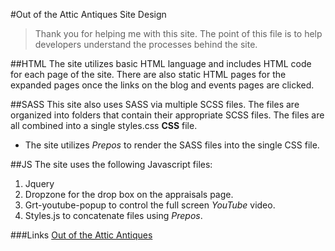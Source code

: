 #Out of the Attic Antiques Site Design

>Thank you for helping me with this site.  The point of this file is to help developers understand the processes behind the site.

##HTML
The site utilizes basic HTML language and includes HTML code for each page of the site.  There are also static HTML pages for the expanded pages once the links on the blog and events pages are clicked.

##SASS
This site also uses SASS via multiple SCSS files.  The files are organized into folders that contain their appropriate SCSS files.  The files are all combined into a single styles.css **CSS** file.

- The site utilizes _Prepos_ to render the SASS files into the single CSS file.

##JS
The site uses the following Javascript files:

1. Jquery
2. Dropzone for the drop box on the appraisals page.
3. Grt-youtube-popup to control the full screen _YouTube_ video.
4. Styles.js to concatenate files using _Prepos_.
	

###Links
[Out of the Attic Antiques](www.ksmaxey.com/outoftheattic)